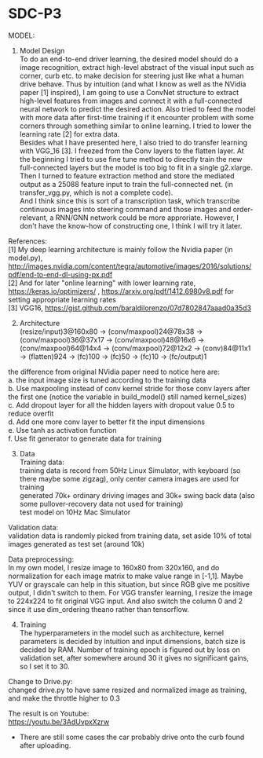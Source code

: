 # SDC-P3

MODEL:  

1. Model Design  
To do an end-to-end driver learning, the desired model should do a image recognition, extract high-level abstract of the visual input such as corner, curb etc. to make decision for steering just like what a human drive behave. Thus by intuition (and what I know as well as the NVidia paper [1] inspired), I am going to use a ConvNet structure to extract high-level features from images and connect it with a full-connected neural network to predict the desired action. Also tried to feed the model with more data after first-time training if it encounter problem with some corners through something similar to online learning. I tried to lower the learning rate [2] for extra data.  
Besides what I have presented here, I also tried to do transfer learning with VGG_16 [3]. I freezed from the Conv layers to the flatten layer. At the beginning I tried to use fine tune method to directly train the new full-connected layers but the model is too big to fit in a single g2.xlarge. Then I turned to feature extraction method and store the mediated output as a 25088 feature input to train the full-connected net. (in transfer_vgg.py, which is not a complete code).  
And I think since this is sort of a transcription task, which transcribe continuous images into steering command and those images and order-relevant, a RNN/GNN network could be more approriate. However, I don't have the know-how of constructing one, I think I will try it later. 


References:  
[1] My deep learning architecture is mainly follow the Nvidia paper (in model.py), http://images.nvidia.com/content/tegra/automotive/images/2016/solutions/pdf/end-to-end-dl-using-px.pdf  
[2] And for later "online learning" with lower learning rate, https://keras.io/optimizers/ , https://arxiv.org/pdf/1412.6980v8.pdf for setting appropriate learning rates  
[3] VGG16, https://gist.github.com/baraldilorenzo/07d7802847aaad0a35d3

2. Architecture  
(resize/input)3@160x80 -> (conv/maxpool)24@78x38 -> (conv/maxpool)36@37x17 -> (conv/maxpool)48@16x6 -> (conv/maxpool)64@14x4 -> (conv/maxpool)72@12x2 -> (conv)84@11x1 -> (flatten)924 -> (fc)100 -> (fc)50 -> (fc)10 -> (fc/output)1

the difference from original NVidia paper need to notice here are:  
    a. the input image size is tuned according to the training data  
    b. Use maxpooling instead of conv kernel stride for those conv layers after the first one (notice the variable in build_model() still named kernel_sizes)  
    c. Add dropout layer for all the hidden layers with dropout value 0.5 to reduce overfit  
    d. Add one more conv layer to better fit the input dimensions  
    e. Use tanh as activation function  
    f. Use fit generator to generate data for training  

3. Data  
Training data:  
training data is record from 50Hz Linux Simulator, with keyboard (so there maybe some zigzag), only center camera images are used for training  
generated 70k+ ordinary driving images and 30k+ swing back data (also some pullover-recovery data not used for training)    
test model on 10Hz Mac Simulator  

Validation data:  
validation data is randomly picked from training data, set aside 10% of total images generated as test set (around 10k)

Data preprocessing:  
In my own model, I resize image to 160x80 from 320x160, and do normalization for each image matrix to make value range in [-1,1]. Maybe YUV or grayscale can help in this situation, but since RGB give me positive output, I didn't switch to them.
For VGG transfer learning, I resize the image to 224x224 to fit original VGG input. And also switch the column 0 and 2 since it use dim_ordering theano rather than tensorflow.  

4. Training  
The hyperparameters in the model such as architecture, kernel parameters is decided by intuition and input dimensions, batch size is decided by RAM.
Number of training epoch is figured out by loss on validation set, after somewhere around 30 it gives no significant gains, so I set it to 30.


Change to Drive.py:  
changed drive.py to have same resized and normalized image as training, and make the throttle higher to 0.3  


The result is on Youtube:  
https://youtu.be/3AdUvpxXzrw  

* There are still some cases the car probably drive onto the curb found after uploading.
